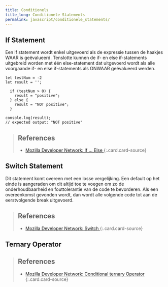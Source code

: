 ```yaml
---
title: Conditionels
title_long: Conditionele Statements
permalink: javascript/conditionele_statements/
---
```


If Statement
------------

Een if statement wordt enkel uitgevoerd als de expressie tussen de haakjes WAAR is geëvalueerd. Tenslotte kunnen de if- en else if-statements uitgebreid worden met één else-statement dat uitgevoerd wordt als alle voorgaande if- en else if-statements als ONWAAR geëvalueerd werden.

```
let testNum = -2
let result = '';

  if (testNum > 0) {
    result = "positive";
  } else {
    result = "NOT positive";
  }

console.log(result);
// expected output: "NOT positive"
```

> References
> ---
> - [Mozilla Developer Network: If ... Else ](https://developer.mozilla.org/en-US/docs/Web/JavaScript/Reference/Statements/if...else)
{:.card.card-source}

Switch Statement
----------------

Dit statement komt overeen met een losse vergelijking. Een default op het einde is aangeraden om dit altijd toe te voegen om zo de onderhoudbaarheid en fouttolerantie van de code te bevorderen. Als een overeenkomst gevonden wordt, dan wordt alle volgende code tot aan de eerstvolgende break uitgevoerd.

> References
> ---
> - [Mozilla Developer Network: Switch ](https://developer.mozilla.org/en-US/docs/Web/JavaScript/Reference/Statements/switch)
{:.card.card-source}

Ternary Operator
----------------

> References
> ---
> - [Mozilla Developer Network: Conditional ternary Operator ](https://developer.mozilla.org/en-US/docs/Web/JavaScript/Reference/Operators/Conditional_Operator)
{:.card.card-source}